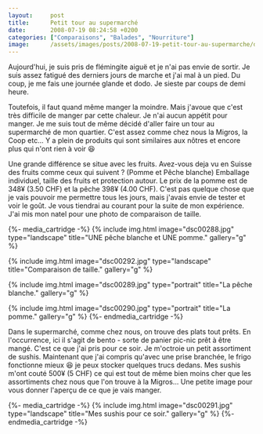 ```yaml
---
layout:     post
title:      Petit tour au supermarché
date:       2008-07-19 08:24:58 +0200
categories: ["Comparaisons", "Balades", "Nourriture"]
image:      /assets/images/posts/2008-07-19-petit-tour-au-supermarche/dsc00292.jpg
---
```


Aujourd'hui, je suis pris de flémingite aiguë et je n'ai pas envie de sortir. Je suis assez fatigué des derniers jours 
de marche et j'ai mal à un pied. Du coup, je me fais une journée glande et dodo. Je sieste par coups de demi heure.

Toutefois, il faut quand même manger la moindre. Mais j'avoue que c'est très difficile de manger par cette chaleur. Je 
n'ai aucun appétit pour manger. Je me suis tout de même décidé d'aller faire un tour au supermarché de mon quartier. 
C'est assez comme chez nous la Migros, la Coop etc... Y a plein de produits qui sont similaires aux nôtres et encore 
plus qui n'ont rien à voir :laughing:

<!--more-->

Une grande différence se situe avec les fruits. Avez-vous deja vu en Suisse des fruits comme ceux qui suivent ? (Pomme 
et Pêche blanche) Emballage individuel, taille des fruits et protection autour. Le prix de la pomme est de 348¥ 
(3.50 CHF) et la pêche 398¥ (4.00 CHF). C'est pas quelque chose que je vais pouvoir me permettre tous les jours,
mais j'avais envie de tester et voir le goût. Je vous tiendrai au courant pour la suite de mon expérience. J'ai mis mon 
natel pour une photo de comparaison de taille.

{%- media_cartridge -%}
{% include img.html
    image="dsc00288.jpg"
    type="landscape"
    title="UNE pêche blanche et UNE pomme."
    gallery="g"
%}

{% include img.html
    image="dsc00292.jpg"
    type="landscape"
    title="Comparaison de taille."
    gallery="g"
%}

{% include img.html
    image="dsc00289.jpg"
    type="portrait"
    title="La pêche blanche."
    gallery="g"
%}

{% include img.html
    image="dsc00290.jpg"
    type="portrait"
    title="La pomme."
    gallery="g"
%}
{%- endmedia_cartridge -%}

Dans le supermarché, comme chez nous, on trouve des plats tout prêts. En l'occurrence, ici il s'agit de bento - sorte 
de panier pic-nic prêt à être mangé. C'est ce que j'ai pris pour ce soir. Je m'octroie un petit assortiment de sushis. 
Maintenant que j'ai compris qu'avec une prise branchée, le frigo fonctionne mieux :laughing: je peux stocker quelques 
trucs dedans. Mes sushis m'ont couté 500¥ (5 CHF) ce qui est tout de même bien moins cher que les assortiments chez 
nous que l'on trouve à la Migros... Une petite image pour vous donner l'aperçu de ce que je vais manger.

{%- media_cartridge -%}
{% include img.html
    image="dsc00291.jpg"
    type="landscape"
    title="Mes sushis pour ce soir."
    gallery="g"
%}
{%- endmedia_cartridge -%}
